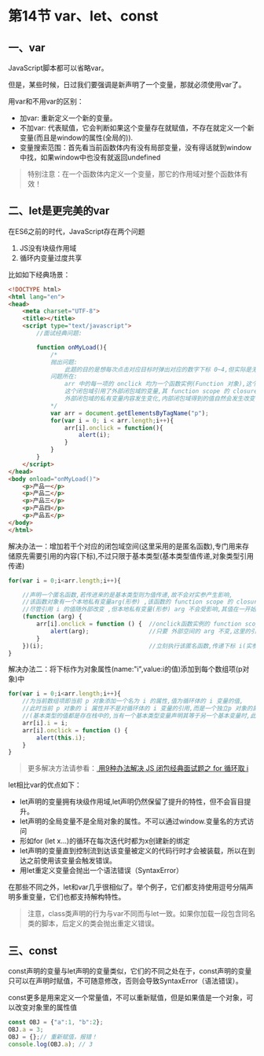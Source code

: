 # 第14节 var、let、const

## 一、var

JavaScript脚本都可以省略var。

但是，某些时候，日过我们要强调是新声明了一个变量，那就必须使用var了。

用var和不用var的区别：

* 加var: 重新定义一个新的变量。 
* 不加var: 代表赋值，它会判断如果这个变量存在就赋值，不存在就定义一个新变量\(而且是window的属性\(全局的\)\). 
* 变量搜索范围：首先看当前函数体内有没有局部变量，没有得话就到window中找，如果window中也没有就返回undefined

> 特别注意：在一个函数体内定义一个变量，那它的作用域对整个函数体有效！

## 二、let是更完美的var

在ES6之前的时代，JavaScript存在两个问题

1. JS没有块级作用域
2. 循环内变量过度共享

比如如下经典场景：

```html
<!DOCTYPE html>
<html lang="en">
<head>
    <meta charset="UTF-8">
    <title></title>
    <script type="text/javascript">
        //面试经典问题:

        function onMyLoad(){
            /*
            抛出问题:
                此题的目的是想每次点击对应目标时弹出对应的数字下标 0~4,但实际是无论点击哪个目标都会弹出数字5
            问题所在:
                arr 中的每一项的 onclick 均为一个函数实例(Function 对象),这个函数实例也产生了一个闭包域,
                这个闭包域引用了外部闭包域的变量,其 function scope 的 closure 对象有个名为 i 的引用,
                外部闭包域的私有变量内容发生变化,内部闭包域得到的值自然会发生改变
            */
            var arr = document.getElementsByTagName("p");
            for(var i = 0; i < arr.length;i++){
                arr[i].onclick = function(){
                    alert(i);
                }
            }
        }
    </script>
</head>
<body onload="onMyLoad()">
    <p>产品一</p>
    <p>产品二</p>
    <p>产品三</p>
    <p>产品四</p>
    <p>产品五</p>
</body>
</html>
```

解决办法一：增加若干个对应的闭包域空间\(这里采用的是匿名函数\),专门用来存储原先需要引用的内容\(下标\),不过只限于基本类型\(基本类型值传递,对象类型引用传递\)

```js
for(var i = 0;i<arr.length;i++){

    //声明一个匿名函数,若传进来的是基本类型则为值传递,故不会对实参产生影响,
    //该函数对象有一个本地私有变量arg(形参) ,该函数的 function scope 的 closure 对象属性有两个引用,一个是 arr,一个是 i
    //尽管引用 i 的值随外部改变 ,但本地私有变量(形参) arg 不会受影响,其值在一开始被调用的时候就决定了.
    (function (arg) {
        arr[i].onclick = function () {  //onclick函数实例的 function scope 的 closure 对象属性有一个引用 arg,
            alert(arg);                 //只要 外部空间的 arg 不变,这里的引用值当然不会改变
        }
    })(i);                              //立刻执行该匿名函数,传递下标 i(实参)
}
```

解决办法二：将下标作为对象属性\(name:"i",value:i的值\)添加到每个数组项\(p对象\)中

```js
for(var i = 0;i<arr.length;i++){
    //为当前数组项即当前 p 对象添加一个名为 i 的属性,值为循环体的 i 变量的值,
    //此时当前 p 对象的 i 属性并不是对循环体的 i 变量的引用,而是一个独立p 对象的属性,属性值在声明的时候就确定了
    //(基本类型的值都是存在栈中的,当有一个基本类型变量声明其等于另一个基本变量时,此时并不是两个基本类型变量都指向一个值,而是各自有各自的值,但值是相等的)
    arr[i].i = i;
    arr[i].onclick = function () {
        alert(this.i);
    }
}
```

> 更多解决方法请参看：[ 用9种办法解决 JS 闭包经典面试题之 for 循环取 i](http://blog.csdn.net/u013243347/article/details/52134643)

let相比var的优点如下：

* let声明的变量拥有块级作用域,let声明仍然保留了提升的特性，但不会盲目提升。
* let声明的全局变量不是全局对象的属性。不可以通过window.变量名的方式访问
* 形如for \(let x…\)的循环在每次迭代时都为x创建新的绑定
* let声明的变量直到控制流到达该变量被定义的代码行时才会被装载，所以在到达之前使用该变量会触发错误。
* 用let重定义变量会抛出一个语法错误（SyntaxError）

在那些不同之外，let和var几乎很相似了。举个例子，它们都支持使用逗号分隔声明多重变量，它们也都支持解构特性。

> 注意，class类声明的行为与var不同而与let一致。如果你加载一段包含同名类的脚本，后定义的类会抛出重定义错误。

## 三、const

const声明的变量与let声明的变量类似，它们的不同之处在于，const声明的变量只可以在声明时赋值，不可随意修改，否则会导致SyntaxError（语法错误）。

const更多是用来定义一个常量值，不可以重新赋值，但是如果值是一个对象，可以改变对象里的属性值

```js
const OBJ = {"a":1, "b":2};
OBJ.a = 3;
OBJ = {};// 重新赋值，报错！
console.log(OBJ.a); // 3
```



